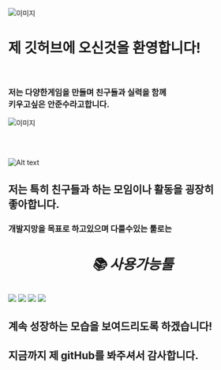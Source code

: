 ![이미지](https://capsule-render.vercel.app/api?type=waving&height=300&color=gradient&text=welcome%20to%20my%20github)

# 제 깃허브에 오신것을 환영합니다!

<br>

### 저는 다양한게임을 만들며 친구들과 실력을 함께 <br>키우고싶은 안준수라고합니다.

![이미지](https://github-readme-stats.vercel.app/api/top-langs/?username=anuraghazra&layout=compact)

<br>
<br>

 ![Alt text](https://lh3.googleusercontent.com/proxy/I9-Fee7XMj_9EGV76s9T1YcWSqJxQt9EoELLTiXexIVHHwnLPG678f6EwDn96_7-35DqR_z3k0jAHKRxHpfQh9X-OUomNnYIDjeW4_svtHENL20AJI-q4QMWc0kSOo3bS8aZtSWLbDmH4wObPHrG1Ub8kxO9ejqp3c7NGnvaD7MJUQ6iazpBIeqiXVMVBpO5l0XSYt6CgyO6ydp58vOSfqjFtuU0gfiOTwlrygvVBzkJfwPpRroliemt6rvLZau3Qk8HLKu8Sq2tKqJcF5F_PRMCtc5uvhzAlcS9qKxlGZTx8jByuv6jBisAkypPliOtIoW2X-zrzDc)
 ## 저는 특히 친구들과 하는 모임이나 활동을 굉장히<br> 좋아합니다.
 ### 개발지망을 목표로 하고있으며 다룰수있는 툴로는
###### <div align=center><h1>📚 사용가능툴</h1></div>
<img src="https://img.shields.io/badge/Unity-000000
?style=for-the-badge&logo=Unity&logoColor=white"> 
<img src="https://img.shields.io/badge/github-181717
?style=for-the-badge&logo=github&logoColor=white"> 
<img src="https://img.shields.io/badge/BLENDER-E87D0D
?style=for-the-badge&logo=BLENDER&logoColor=white"> 
<img src="https://img.shields.io/badge/VSC-007ACC
?style=for-the-badge&logo=VSC&logoColor=white"> 



## 계속 성장하는 모습을 보여드리도록 하겠습니다!

## 지금까지 제 gitHub를 봐주셔서 감사합니다.

